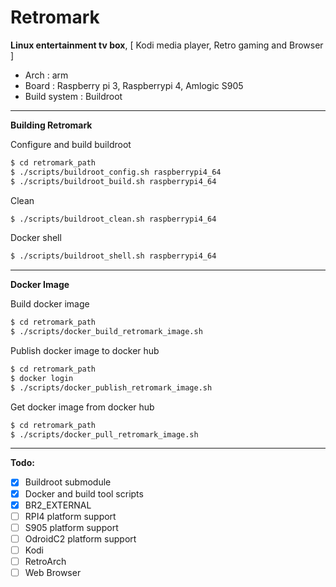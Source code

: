 # Retromark

**Linux entertainment tv box**, [ Kodi media player, Retro gaming and Browser ]
- Arch  : arm
- Board : Raspberry pi 3, Raspberrypi 4, Amlogic S905
- Build system : Buildroot
---
**Building Retromark**

Configure and build buildroot
```bash
$ cd retromark_path
$ ./scripts/buildroot_config.sh raspberrypi4_64
$ ./scripts/buildroot_build.sh raspberrypi4_64
```
Clean
```bash
$ ./scripts/buildroot_clean.sh raspberrypi4_64
```
Docker shell
```bash
$ ./scripts/buildroot_shell.sh raspberrypi4_64
```
---
**Docker Image**

Build docker image
```bash
$ cd retromark_path
$ ./scripts/docker_build_retromark_image.sh
```

Publish docker image to docker hub
```bash
$ cd retromark_path
$ docker login
$ ./scripts/docker_publish_retromark_image.sh
```

Get docker image from docker hub
```bash
$ cd retromark_path
$ ./scripts/docker_pull_retromark_image.sh
```
---
**Todo:**
- [x] Buildroot submodule
- [x] Docker and build tool scripts
- [x] BR2_EXTERNAL
- [ ] RPI4 platform support
- [ ] S905 platform support
- [ ] OdroidC2 platform support
- [ ] Kodi
- [ ] RetroArch
- [ ] Web Browser